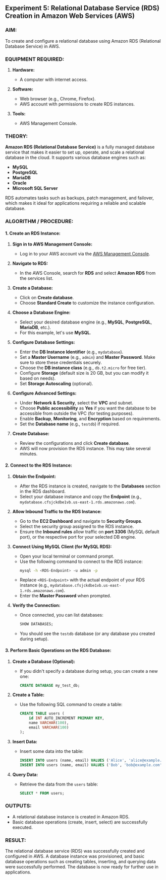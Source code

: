 ## **Experiment 5: Relational Database Service (RDS) Creation in Amazon Web Services (AWS)**



### **AIM:**
To create and configure a relational database using Amazon RDS (Relational Database Service) in AWS.



### **EQUIPMENT REQUIRED:**

1. **Hardware:**
   - A computer with internet access.

2. **Software:**
   - Web browser (e.g., Chrome, Firefox).
   - AWS account with permissions to create RDS instances.

3. **Tools:**
   - AWS Management Console.



### **THEORY:**

**Amazon RDS (Relational Database Service)** is a fully managed database service that makes it easier to set up, operate, and scale a relational database in the cloud. It supports various database engines such as:

- **MySQL**
- **PostgreSQL**
- **MariaDB**
- **Oracle**
- **Microsoft SQL Server**

RDS automates tasks such as backups, patch management, and failover, which makes it ideal for applications requiring a reliable and scalable database.



### **ALGORITHM / PROCEDURE:**

#### **1. Create an RDS Instance:**

1. **Sign in to AWS Management Console:**
   - Log in to your AWS account via the [AWS Management Console](https://aws.amazon.com/console/).

2. **Navigate to RDS:**
   - In the AWS Console, search for **RDS** and select **Amazon RDS** from the services list.

3. **Create a Database:**
   - Click on **Create database**.
   - Choose **Standard Create** to customize the instance configuration.

4. **Choose a Database Engine:**
   - Select your desired database engine (e.g., **MySQL**, **PostgreSQL**, **MariaDB**, etc.).
   - For this example, let's use **MySQL**.

5. **Configure Database Settings:**
   - Enter the **DB Instance Identifier** (e.g., `mydatabase`).
   - Set a **Master Username** (e.g., `admin`) and **Master Password**. Make sure to store these credentials securely.
   - Choose the **DB instance class** (e.g., `db.t2.micro` for free tier).
   - Configure **Storage** (default size is 20 GB, but you can modify it based on needs).
   - Set **Storage Autoscaling** (optional).

6. **Configure Advanced Settings:**
   - Under **Network & Security**, select the **VPC** and subnet.
   - Choose **Public accessibility** as **Yes** if you want the database to be accessible from outside the VPC (for testing purposes).
   - Enable **Backup**, **Monitoring**, and **Encryption** based on requirements.
   - Set the **Database name** (e.g., `testdb`) if required.

7. **Create Database:**
   - Review the configurations and click **Create database**.
   - AWS will now provision the RDS instance. This may take several minutes.



#### **2. Connect to the RDS Instance:**

1. **Obtain the Endpoint:**
   - After the RDS instance is created, navigate to the **Databases** section in the RDS dashboard.
   - Select your database instance and copy the **Endpoint** (e.g., `mydatabase.cfsjckdbe1vb.us-east-1.rds.amazonaws.com`).

2. **Allow Inbound Traffic to the RDS Instance:**
   - Go to the **EC2 Dashboard** and navigate to **Security Groups**.
   - Select the security group assigned to the RDS instance.
   - Ensure the **Inbound rules** allow traffic on **port 3306** (MySQL default port), or the respective port for your selected DB engine.

3. **Connect Using MySQL Client (for MySQL RDS):**
   - Open your local terminal or command prompt.
   - Use the following command to connect to the RDS instance:
     ```bash
     mysql -h <RDS-Endpoint> -u admin -p
     ```
   - Replace `<RDS-Endpoint>` with the actual endpoint of your RDS instance (e.g., `mydatabase.cfsjckdbe1vb.us-east-1.rds.amazonaws.com`).
   - Enter the **Master Password** when prompted.

4. **Verify the Connection:**
   - Once connected, you can list databases:
     ```sql
     SHOW DATABASES;
     ```
   - You should see the `testdb` database (or any database you created during setup).



#### **3. Perform Basic Operations on the RDS Database:**

1. **Create a Database (Optional):**
   - If you didn't specify a database during setup, you can create a new one:
     ```sql
     CREATE DATABASE my_test_db;
     ```

2. **Create a Table:**
   - Use the following SQL command to create a table:
     ```sql
     CREATE TABLE users (
         id INT AUTO_INCREMENT PRIMARY KEY,
         name VARCHAR(100),
         email VARCHAR(100)
     );
     ```

3. **Insert Data:**
   - Insert some data into the table:
     ```sql
     INSERT INTO users (name, email) VALUES ('Alice', 'alice@example.com');
     INSERT INTO users (name, email) VALUES ('Bob', 'bob@example.com');
     ```

4. **Query Data:**
   - Retrieve the data from the `users` table:
     ```sql
     SELECT * FROM users;
     ```



### **OUTPUTS:**

- A relational database instance is created in Amazon RDS.
- Basic database operations (create, insert, select) are successfully executed.



### **RESULT:**

The relational database service (RDS) was successfully created and configured in AWS. A database instance was provisioned, and basic database operations such as creating tables, inserting, and querying data were successfully performed. The database is now ready for further use in applications.

